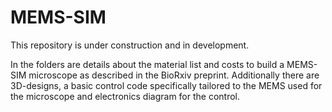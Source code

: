 # MEMS-SIM
This repository is under construction and in development.

In the folders are details about the material list and costs to build a MEMS-SIM microscope as described in the BioRxiv preprint. Additionally there are 3D-designs, a basic control code specifically tailored to the MEMS used for the microscope and electronics diagram for the control.
